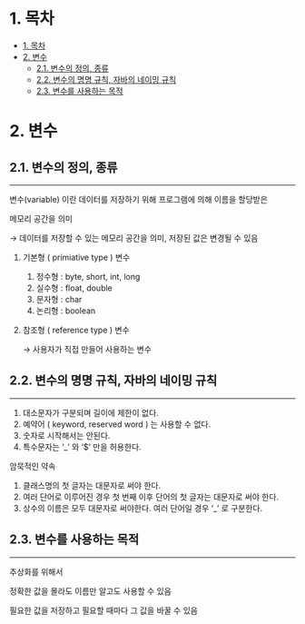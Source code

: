# 1. 목차
- [1. 목차](#1-목차)
- [2. 변수](#2-변수)
  - [2.1. 변수의 정의, 종류](#21-변수의-정의-종류)
  - [2.2. 변수의 명명 규칙, 자바의 네이밍 규칙](#22-변수의-명명-규칙-자바의-네이밍-규칙)
  - [2.3. 변수를 사용하는 목적](#23-변수를-사용하는-목적)

# 2. 변수

## 2.1. 변수의 정의, 종류

---

변수(variable) 이란 데이터를 저장하기 위해 프로그램에 의해 이름을 할당받은

메모리 공간을 의미

→ 데이터를 저장할 수 있는 메모리 공간을 의미, 저장된 값은 변경될 수 있음

1. 기본형 ( primiative type ) 변수
    1. 정수형 : byte, short, int, long
    2. 실수형 : float, double
    3. 문자형 : char
    4. 논리형 : boolean
2. 참조형 ( reference type ) 변수
    
    → 사용자가 직접 만들어 사용하는 변수
    

## 2.2. 변수의 명명 규칙, 자바의 네이밍 규칙

---

1. 대소문자가 구분되며 길이에 제한이 없다.
2. 예약어 ( keyword, reserved word ) 는 사용할 수 없다.
3. 숫자로 시작해서는 안된다.
4. 특수문자는 ‘_’ 와 ‘$’ 만을 허용한다.

암묵적인 약속

1. 클래스명의 첫 글자는 대문자로 써야 한다.
2. 여러 단어로 이루어진 경우 첫 번째 이후 단어의 첫 글자는 대문자로 써야 한다.
3. 상수의 이름은 모두 대문자로 써야한다. 여러 단어일 경우 ‘_’ 로 구분한다.

## 2.3. 변수를 사용하는 목적

---

추상화를 위해서

정확한 값을 몰라도 이름만 알고도 사용할 수 있음

필요한 값을 저장하고 필요할 때마다 그 값을 바꿀 수 있음